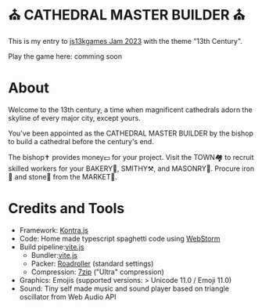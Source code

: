 # ⛪ CATHEDRAL MASTER BUILDER ⛪

This is my entry to [js13kgames Jam 2023](https://js13kgames.com/) with the theme "13th Century".

Play the game here: comming soon

# About
Welcome to the 13th century, a time when magnificent cathedrals adorn the skyline of every major city, except yours.

You've been appointed as the CATHEDRAL MASTER BUILDER by the bishop to build a cathedral before the century's end.

The bishop✝️ provides money💵 for your project. Visit the TOWN🏘️ to recruit skilled workers for your BAKERY🥖, SMITHY⚒️, and MASONRY🧱. Procure iron🧲 and stone🧱 from the MARKET🧺.

# Credits and Tools
- Framework: [Kontra.js](https://straker.github.io/kontra/)
- Code: Home made typescript spaghetti code using [WebStorm](https://www.jetbrains.com/de-de/webstorm/)
- Build pipeline:[vite.js](https://vitejs.dev/)
  - Bundler:[vite.js](https://vitejs.dev/)
  - Packer: [Roadroller](https://lifthrasiir.github.io/roadroller/) (standard settings)
  - Compression: [7zip](https://www.7-zip.org/) ("Ultra" compression)
- Graphics: Emojis (supported versions: > Unicode 11.0 / Emoji 11.0)
- Sound: Tiny self made music and sound player based on triangle oscillator from Web Audio API
